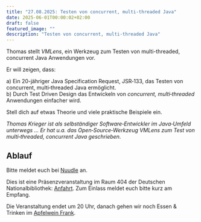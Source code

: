 ```yaml
---
title: "27.08.2025: Testen von concurrent, multi-threaded Java"
date: 2025-06-01T00:00:02+02:00
draft: false
featured_image: ""
description: "Testen von concurrent, multi-threaded Java"
---
```


Thomas stellt _VMLens_, ein Werkzeug zum Testen von multi-threaded, concurrent Java Anwendungen vor. 

Er will zeigen, dass:

a) Ein 20-jähriger Java Specification Request, JSR‑133, das Testen von concurrent, multi‑threaded Java ermöglicht.  
b) Durch Test Driven Design das Entwickeln von _concurrent, multi‑threaded_ Anwendungen einfacher wird.  

Stell dich auf etwas Theorie und viele praktische Beispiele ein.

_Thomas Krieger ist als selbständiger Software‑Entwickler im Java‑Umfeld unterwegs ... Er hat u.a. das Open‑Source‑Werkzeug VMLens zum Test von multi‑threaded, concurrent Java geschrieben._

## Ablauf

Bitte meldet euch bei [Nuudle](https://nuudel.digitalcourage.de/qHYCt9IcPvuWNgQI) an.

Dies ist eine Präsenzveranstaltung im Raum 404 der Deutschen Nationalbibliothek: [Anfahrt](https://www.dnb.de/DE/Benutzung/Frankfurt/frankfurt_node.html#doc57382bodyText5).
Zum Einlass meldet euch bitte kurz am Empfang.

Die Veranstaltung endet um 20 Uhr, danach gehen wir noch Essen & Trinken im [Apfelwein Frank](https://www.apfelweinwirtschaft-frank.de/).
